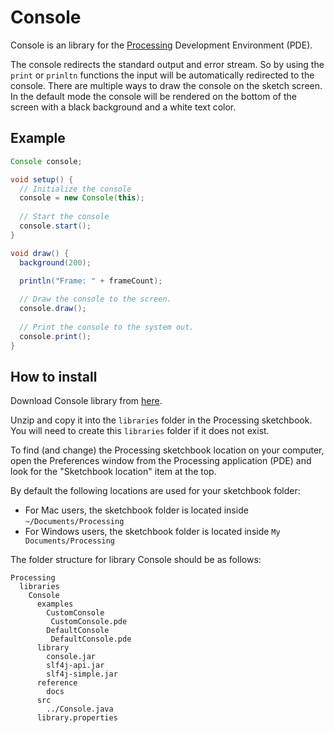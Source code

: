 # Console

Console is an library for the [Processing](http://processing.org/) Development Environment (PDE).

The console redirects the standard output and error stream. So by using the `print` or `prinltn` functions the input will be automatically redirected to the console. There are multiple ways to draw the console on the sketch screen. In the default mode the console will be rendered on the bottom of the screen with a black background and a white text color.

## Example

```java
Console console;

void setup() {
  // Initialize the console 
  console = new Console(this);
  
  // Start the console
  console.start();
}

void draw() {
  background(200);

  println("Frame: " + frameCount);
  
  // Draw the console to the screen.
  console.draw();
  
  // Print the console to the system out.
  console.print();
}
```

## How to install

Download Console library from [here](https://github.com/keshrath/Console/blob/master/distribution/Console/download/Console.zip?raw=true).

Unzip and copy it into the `libraries` folder in the Processing sketchbook. You will need to create this `libraries` folder if it does not exist.

To find (and change) the Processing sketchbook location on your computer, open the Preferences window from the Processing application (PDE) and look for the "Sketchbook location" item at the top.

By default the following locations are used for your sketchbook folder: 
  * For Mac users, the sketchbook folder is located inside `~/Documents/Processing` 
  * For Windows users, the sketchbook folder is located inside `My Documents/Processing`

The folder structure for library Console should be as follows:

```
Processing
  libraries
    Console
      examples
      	CustomConsole
      	 CustomConsole.pde
      	DefaultConsole
      	 DefaultConsole.pde
      library
        console.jar
        slf4j-api.jar
        slf4j-simple.jar
      reference
        docs
      src
      	../Console.java
      library.properties
```

